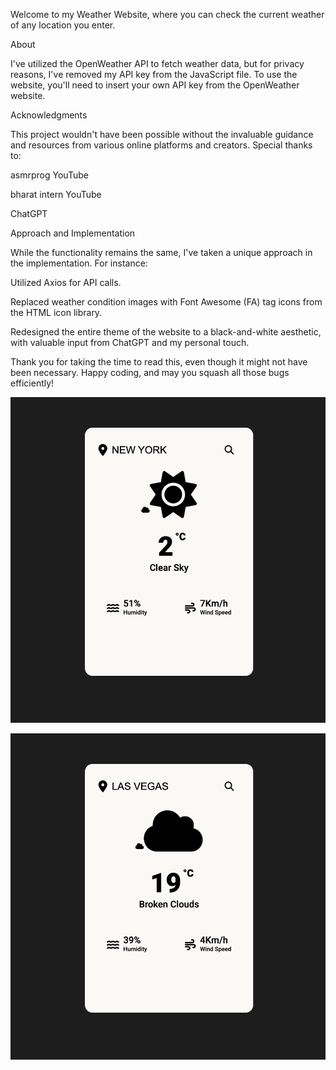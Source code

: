 Welcome to my Weather Website, where you can check the current weather of any location you enter.

About

I've utilized the OpenWeather API to fetch weather data, but for privacy reasons, I've removed my API key from the JavaScript file. To use the website, you'll need to insert your own API key from the OpenWeather website.

Acknowledgments

This project wouldn't have been possible without the invaluable guidance and resources from various online platforms and creators. Special thanks to:

asmrprog YouTube

bharat intern YouTube

ChatGPT

Approach and Implementation

While the functionality remains the same, I've taken a unique approach in the implementation. For instance:

Utilized Axios for API calls.

Replaced weather condition images with Font Awesome (FA) tag icons from the HTML icon library.

Redesigned the entire theme of the website to a black-and-white aesthetic, with valuable input from ChatGPT and my personal touch.

Thank you for taking the time to read this, even though it might not have been necessary. Happy coding, and may you squash all those bugs efficiently!


![New York](https://github.com/deep1327007/Weather-Website/blob/main/Weather%20Status%20SS/NEW%20YORK.png)

![LAS VEGAS](https://github.com/deep1327007/Weather-Website/blob/main/Weather%20Status%20SS/LAS%20VEGAS.png)
